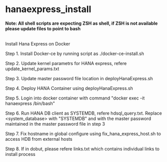 # hanaexpress_install
<b>Note: All shell scripts are expecting ZSH as shell, if ZSH is not available please update files to point to bash </b>

<br>
Install Hana Express on Docker
<br>

Step 1. Install Docker-ce by running script as ./docker-ce-install.sh

Step 2. Update kernel parametrs for HANA express, refere update_kernel_params.txt

Step 3. Update master password file location in deployHanaExpress.sh

Step 4. Deploy HANA Container using deployHanaExpress.sh

Step 5. Login into docker container with command "docker exec -it hanaexpress /bin/bash"

Step 6. Run HANA DB client as SYSTEMDB, refere hdsql_query.txt. Replace <system_database> with "SYSTEMDB" and <password> with the master password maintained in the master password file in step 3

Step 7. Fix hostname in global configure using fix_hana_express_host.sh to access HDB from external hosts

Step 8. If in dobut, please refere links.txt which contains individual links to install process
